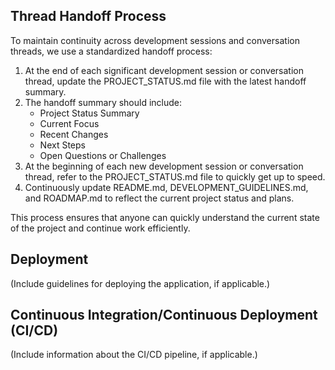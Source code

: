## Thread Handoff Process
To maintain continuity across development sessions and conversation threads, we use a standardized handoff process:

1. At the end of each significant development session or conversation thread, update the PROJECT_STATUS.md file with the latest handoff summary.
2. The handoff summary should include:
   - Project Status Summary
   - Current Focus
   - Recent Changes
   - Next Steps
   - Open Questions or Challenges
3. At the beginning of each new development session or conversation thread, refer to the PROJECT_STATUS.md file to quickly get up to speed.
4. Continuously update README.md, DEVELOPMENT_GUIDELINES.md, and ROADMAP.md to reflect the current project status and plans.

This process ensures that anyone can quickly understand the current state of the project and continue work efficiently.

## Deployment
(Include guidelines for deploying the application, if applicable.)

## Continuous Integration/Continuous Deployment (CI/CD)
(Include information about the CI/CD pipeline, if applicable.)